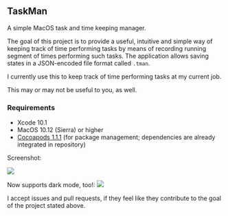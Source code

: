 ## TaskMan

A simple MacOS task and time keeping manager.

The goal of this project is to provide a useful, intuitive and simple way of keeping track of time performing tasks by means of recording running segment of times performing such tasks.
The application allows saving states in a JSON-encoded file format called `.tman`.

I currently use this to keep track of time performing tasks at my current job.

This may or may not be useful to you, as well.

### Requirements

- Xcode 10.1
- MacOS 10.12 (Sierra) or higher
- [Cocoapods 1.1.1](http://cocoapods.org/) (for package management; dependencies are already integrated in repository)


Screenshot:

![](https://i.imgur.com/dSLrrQ0.png)

Now supports dark mode, too!:
![](https://i.imgur.com/mEUtcME.png)

I accept issues and pull requests, if they feel like they contribute to the goal of the project stated above.
